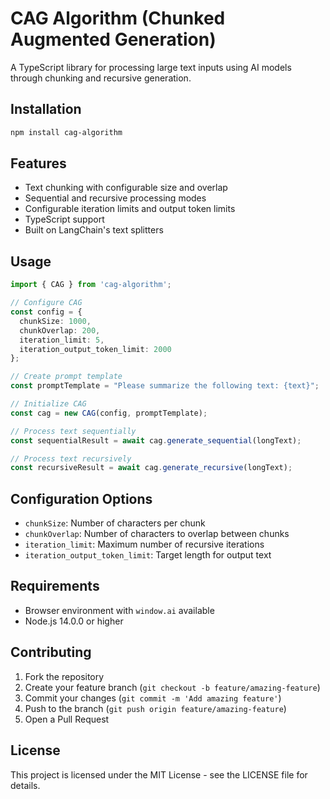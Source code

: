 # CAG Algorithm (Chunked Augmented Generation)

A TypeScript library for processing large text inputs using AI models through chunking and recursive generation.

## Installation

```bash
npm install cag-algorithm
```

## Features

- Text chunking with configurable size and overlap
- Sequential and recursive processing modes
- Configurable iteration limits and output token limits
- TypeScript support
- Built on LangChain's text splitters

## Usage

```typescript
import { CAG } from 'cag-algorithm';

// Configure CAG
const config = {
  chunkSize: 1000,
  chunkOverlap: 200,
  iteration_limit: 5,
  iteration_output_token_limit: 2000
};

// Create prompt template
const promptTemplate = "Please summarize the following text: {text}";

// Initialize CAG
const cag = new CAG(config, promptTemplate);

// Process text sequentially
const sequentialResult = await cag.generate_sequential(longText);

// Process text recursively
const recursiveResult = await cag.generate_recursive(longText);
```

## Configuration Options

- `chunkSize`: Number of characters per chunk
- `chunkOverlap`: Number of characters to overlap between chunks
- `iteration_limit`: Maximum number of recursive iterations
- `iteration_output_token_limit`: Target length for output text

## Requirements

- Browser environment with `window.ai` available
- Node.js 14.0.0 or higher

## Contributing

1. Fork the repository
2. Create your feature branch (`git checkout -b feature/amazing-feature`)
3. Commit your changes (`git commit -m 'Add amazing feature'`)
4. Push to the branch (`git push origin feature/amazing-feature`)
5. Open a Pull Request

## License

This project is licensed under the MIT License - see the LICENSE file for details.
